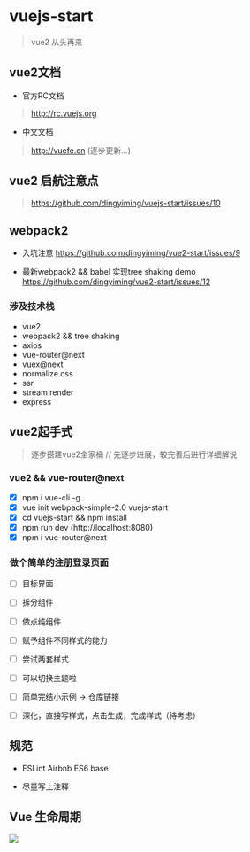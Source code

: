 # vuejs-start

> vue2 从头再来

## vue2文档

- 官方RC文档

> http://rc.vuejs.org

- 中文文档

>  http://vuefe.cn (逐步更新...)

## vue2 启航注意点
 
> https://github.com/dingyiming/vuejs-start/issues/10

## webpack2

- 入坑注意 https://github.com/dingyiming/vue2-start/issues/9

- 最新webpack2 && babel 实现tree shaking demo  https://github.com/dingyiming/vue2-start/issues/12

### 涉及技术栈

- vue2
- webpack2 && tree shaking
- axios
- vue-router@next
- vuex@next
- normalize.css
- ssr
- stream render
- express

## vue2起手式
 
> 逐步搭建vue2全家桶 // 先逐步进展，较完善后进行详细解说

### vue2 && vue-router@next
- [x] npm i vue-cli -g
- [x] vue init webpack-simple-2.0 vuejs-start
- [x] cd vuejs-start && npm install
- [x] npm run dev  (http://localhost:8080)
- [x] npm i vue-router@next

### 做个简单的注册登录页面

- [ ] 目标界面
- [ ] 拆分组件
- [ ] 做点纯组件
- [ ] 赋予组件不同样式的能力
- [ ] 尝试两套样式
- [ ] 可以切换主题啦
- [ ] 简单完结小示例 -> 仓库链接
- [ ] 深化，直接写样式，点击生成，完成样式（待考虑）


## 规范

- ESLint Airbnb ES6 base

- 尽量写上注释

## Vue 生命周期

![](http://rc.vuejs.org/images/lifecycle.png)